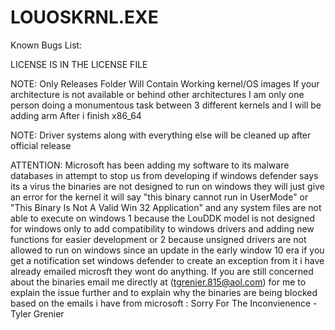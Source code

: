 # LOUOSKRNL.EXE

Known Bugs List:

LICENSE IS IN THE LICENSE FILE

NOTE: Only Releases Folder Will Contain Working kernel/OS images
If your architecture is not available or behind other architectures
I am only one person doing a monumentous task between 3 different 
kernels and I will be adding arm After i finish x86_64

NOTE: Driver systems along with everything else will be cleaned up after
official release

ATTENTION: Microsoft has been adding my software to its malware databases 
in attempt to stop us from developing if windows defender says its a virus 
the binaries are not designed to run on windows they will just give an error
for the kernel it will say "this binary cannot run in UserMode" or "This 
Binary Is Not A Valid Win 32 Application" and any system files are not able
to execute on windows 1 because the LouDDK model is not designed for windows
only to add compatibility to windows drivers and adding new functions for
easier development or 2 because unsigned drivers are not allowed to run on 
windows since an update in the early window 10 era if you get a notification
set windows defender to create an exception from it i have already emailed
microsft they wont do anything. If you are still concerned about the binaries
email me directly at (tgrenier.815@aol.com) for me to explain the issue further
and to explain why the binaries are being blocked based on the emails i have from
microsoft : Sorry For The Inconvienence
    -Tyler Grenier
